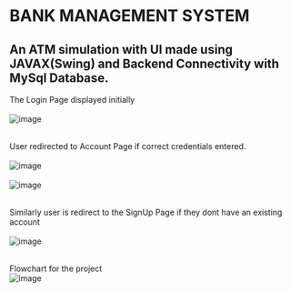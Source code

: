 # BANK MANAGEMENT SYSTEM
## An ATM simulation with UI made using JAVAX(Swing) and Backend Connectivity with MySql Database.
The Login Page displayed initially <br> <br>
![image](https://github.com/MustafaAjnawala/BANK-MANAGEMENT-SYTEM/assets/117845490/9136e65e-4912-4582-9d00-cf0eaae08711) <br><br>

User redirected to Account Page if correct credentials entered. <br><br>
![image](https://github.com/MustafaAjnawala/BANK-MANAGEMENT-SYTEM/assets/117845490/2ceb87d3-97ef-43ff-9ec8-be95708844df) <br><br>
![image](https://github.com/MustafaAjnawala/BANK-MANAGEMENT-SYTEM/assets/117845490/fd98a4e1-0695-413d-b9fc-269947995abc)<br><br>

Similarly user is redirect to the SignUp Page if they dont have an existing account<br><br>
![image](https://github.com/MustafaAjnawala/BANK-MANAGEMENT-SYTEM/assets/117845490/bcd15b82-e768-453d-96cf-a976d7c87007)<br><br>

Flowchart for the project <br>
![image](https://github.com/MustafaAjnawala/BANK-MANAGEMENT-SYTEM/assets/117845490/984f48a8-37f0-44b6-b797-cb5be3717e3b)

